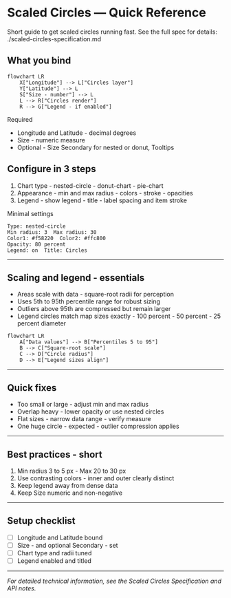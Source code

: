 # Scaled Circles — Quick Reference

Short guide to get scaled circles running fast. See the full spec for details: ./scaled-circles-specification.md

## What you bind

```mermaid
flowchart LR
	X["Longitude"] --> L["Circles layer"]
	Y["Latitude"] --> L
	S["Size - number"] --> L
	L --> R["Circles render"]
	R --> G["Legend - if enabled"]
```

Required
- Longitude and Latitude - decimal degrees
- Size - numeric measure
- Optional - Size Secondary for nested or donut, Tooltips

## Configure in 3 steps
1) Chart type - nested-circle - donut-chart - pie-chart
2) Appearance - min and max radius - colors - stroke - opacities
3) Legend - show legend - title - label spacing and item stroke

Minimal settings
```
Type: nested-circle
Min radius: 3  Max radius: 30
Color1: #f58220  Color2: #ffc800
Opacity: 80 percent
Legend: on  Title: Circles
```

---

## Scaling and legend - essentials

- Areas scale with data - square-root radii for perception
- Uses 5th to 95th percentile range for robust sizing
- Outliers above 95th are compressed but remain larger
- Legend circles match map sizes exactly - 100 percent - 50 percent - 25 percent diameter

```mermaid
flowchart LR
	A["Data values"] --> B["Percentiles 5 to 95"]
	B --> C["Square-root scale"]
	C --> D["Circle radius"]
	D --> E["Legend sizes align"]
```

---

## Quick fixes
- Too small or large - adjust min and max radius
- Overlap heavy - lower opacity or use nested circles
- Flat sizes - narrow data range - verify measure
- One huge circle - expected - outlier compression applies

---

## Best practices - short
1) Min radius 3 to 5 px - Max 20 to 30 px
2) Use contrasting colors - inner and outer clearly distinct
3) Keep legend away from dense data
4) Keep Size numeric and non-negative

---

## Setup checklist

 - [ ] Longitude and Latitude bound
 - [ ] Size - and optional Secondary - set
 - [ ] Chart type and radii tuned
 - [ ] Legend enabled and titled

---

*For detailed technical information, see the Scaled Circles Specification and API notes.*
